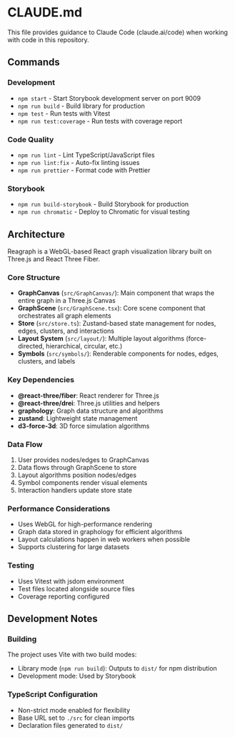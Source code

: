 # CLAUDE.md

This file provides guidance to Claude Code (claude.ai/code) when working with code in this repository.

## Commands

### Development
- `npm start` - Start Storybook development server on port 9009
- `npm run build` - Build library for production
- `npm test` - Run tests with Vitest
- `npm run test:coverage` - Run tests with coverage report

### Code Quality
- `npm run lint` - Lint TypeScript/JavaScript files
- `npm run lint:fix` - Auto-fix linting issues
- `npm run prettier` - Format code with Prettier

### Storybook
- `npm run build-storybook` - Build Storybook for production
- `npm run chromatic` - Deploy to Chromatic for visual testing

## Architecture

Reagraph is a WebGL-based React graph visualization library built on Three.js and React Three Fiber.

### Core Structure
- **GraphCanvas** (`src/GraphCanvas/`): Main component that wraps the entire graph in a Three.js Canvas
- **GraphScene** (`src/GraphScene.tsx`): Core scene component that orchestrates all graph elements
- **Store** (`src/store.ts`): Zustand-based state management for nodes, edges, clusters, and interactions
- **Layout System** (`src/layout/`): Multiple layout algorithms (force-directed, hierarchical, circular, etc.)
- **Symbols** (`src/symbols/`): Renderable components for nodes, edges, clusters, and labels

### Key Dependencies
- **@react-three/fiber**: React renderer for Three.js
- **@react-three/drei**: Three.js utilities and helpers
- **graphology**: Graph data structure and algorithms
- **zustand**: Lightweight state management
- **d3-force-3d**: 3D force simulation algorithms

### Data Flow
1. User provides nodes/edges to GraphCanvas
2. Data flows through GraphScene to store
3. Layout algorithms position nodes/edges
4. Symbol components render visual elements
5. Interaction handlers update store state

### Performance Considerations
- Uses WebGL for high-performance rendering
- Graph data stored in graphology for efficient algorithms
- Layout calculations happen in web workers when possible
- Supports clustering for large datasets

### Testing
- Uses Vitest with jsdom environment
- Test files located alongside source files
- Coverage reporting configured

## Development Notes

### Building
The project uses Vite with two build modes:
- Library mode (`npm run build`): Outputs to `dist/` for npm distribution
- Development mode: Used by Storybook

### TypeScript Configuration
- Non-strict mode enabled for flexibility
- Base URL set to `./src` for clean imports
- Declaration files generated to `dist/`